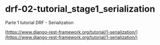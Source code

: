 # drf-02-tutorial_stage1_serialization

Parte 1 tutorial DRF - Serialization

[https://www.django-rest-framework.org/tutorial/1-serialization/](https://www.django-rest-framework.org/tutorial/1-serialization/)